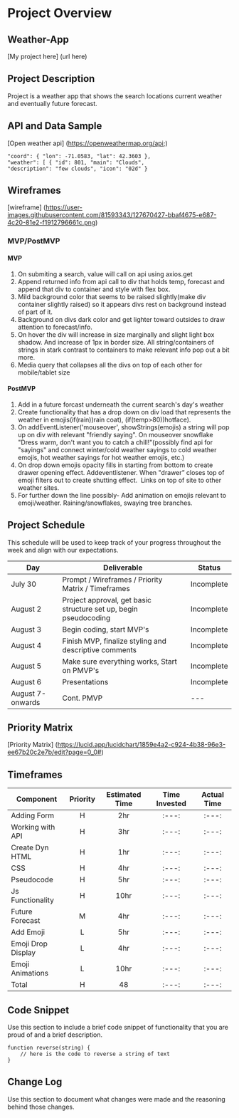# Project Overview

## Weather-App

[My project here] (url here)

## Project Description

Project is a weather app that shows the search locations current weather and eventually future forecast.

## API and Data Sample

[Open weather api] (https://openweathermap.org/api;)
```
"coord": { "lon": -71.0583, "lat": 42.3603 }, 
"weather": [ { "id": 801, "main": "Clouds", 
"description": "few clouds", "icon": "02d" }
```
  
## Wireframes

[wireframe] (https://user-images.githubusercontent.com/81593343/127670427-bbaf4675-e687-4c20-81e2-f1912796661c.png)


### MVP/PostMVP
  

#### MVP 
1. On submiting a search, value will call on api using axios.get
2. Append returned info from api call to div that holds temp, forecast and append that div to container and style with flex box.
3. Mild background color that seems to be raised slightly(make div container slightly raised) so it appears divs rest on background instead of part of it.
4. Background on divs dark color and get lighter toward outsides to draw attention to forecast/info.
5. On hover the div will increase in size marginally and slight light box shadow. And increase of 1px in border size. All string/containers of strings in stark contrast to containers to make relevant info pop out a bit more.
6. Media query that collapses all the divs on top of each other for mobile/tablet size

#### PostMVP  
1. Add in a future forcast underneath the current search's day's weather 
2. Create functionality that has a drop down on div load that represents the weather in emojis(if(rain))rain coat), (if(temp>80))hotface). 
3. On addEventListener('mouseover', showStrings(emojis) a string will pop up on div with relevant "friendly saying". On mouseover snowflake "Dress warm, don't want you to catch a chill!"(possibly find api for "sayings" and connect winter/cold weather sayings to cold weather emojis, hot weather sayings for hot weather emojis, etc.) 
4. On drop down emojis opacity fills in starting from bottom to create drawer opening effect. Addeventlistener. When "drawer” closes top of emoji filters out to create shutting effect.  Links on top of site to other weather sites. 
5. For further down the line possibly- Add animation on emojis relevant to emoji/weather. Raining/snowflakes, swaying tree branches. 

## Project Schedule

This schedule will be used to keep track of your progress throughout the week and align with our expectations.  


|  Day | Deliverable | Status
|---|---| ---|
|July 30| Prompt / Wireframes / Priority Matrix / Timeframes | Incomplete
|August 2| Project approval, get basic structure set up, begin pseudocoding | Incomplete
|August 3| Begin coding, start MVP's | Incomplete
|August 4| Finish MVP, finalize styling and descriptive comments  | Incomplete
|August 5| Make sure everything works, Start on PMVP's | Incomplete
|August 6| Presentations | Incomplete
|August 7-onwards|Cont. PMVP| ---|

## Priority Matrix

[Priority Matrix] (https://lucid.app/lucidchart/1859e4a2-c924-4b38-96e3-ee67b20c2e7b/edit?page=0_0#)

## Timeframes


| Component | Priority | Estimated Time | Time Invested | Actual Time |
| --- | :---: |  :---: | :---: | :---: |
| Adding Form | H | 2hr| :---: | :---: |
| Working with API | H | 3hr| :---:  | :---: |
| Create Dyn HTML | H |  1hr | :---: | :---: |
| CSS| H |  4hr | :---: | :---: |
| Pseudocode | H |  5hr | :---: | :---: |
| Js Functionality | H |  10hr | :---: | :---: |
| Future Forecast | M |  4hr | :---: | :---: |
| Add Emoji| L |  5hr | :---: | :---: |
| Emoji Drop Display | L |  4hr | :---: | :---: |
| Emoji Animations| L |  10hr | :---: | :---: |
| Total | H | 48| :---: | :---: |

## Code Snippet

Use this section to include a brief code snippet of functionality that you are proud of and a brief description.  

```
function reverse(string) {
	// here is the code to reverse a string of text
}
```

## Change Log
 Use this section to document what changes were made and the reasoning behind those changes.  
